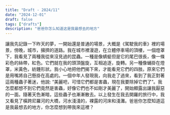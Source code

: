 ```yaml
---
title: "Draft - 2024/11"
date: "2024-12-01"
draft: false
tags: ["drafts"]
description: "爸爸你怎么知道这是我最想去的地方"
---
```


讓我先記錄一下昨天的夢，一開始還是普通的場景，大概是《駕駛我的車》裡的場景，傍晚，城市，擁擠的道路。我在城市裡漫遊，在立體停車場的頂樓，一個燈罩下，我看見了兩種我從來沒見過的昆蟲。一種是像蜻蜓但是它的尾巴很長，像一條彩色的絲帶，紅色。它們就在我的頭頂盤旋，互相追逐，旋轉。另一種像蛹掛在燈罩，米黃色，紡錘形狀。我小心地把他們揭下來，才能看見它們的四肢。原來它們是用嘴將自己懸掛在高處的。一個中年人發現我，向我走了過來，看到了我正對著這兩種蟲子著迷，他說: “美麗吧，可惜它們都是害蟲，現在我要除掉它們了”。我怎麼都想不到它們竟然是害蟲，好像它們也不如剛才美麗了，開始顯露出讓我厭惡的一面。隨著天色漸暗，這些蟲子也漸漸散去。以上發生在我去開羅的旅行中，我又看見了橫跨尼羅河的大橋，河水淺淺的，裸露的河床和淺灘。爸爸你怎麼知道這是我最想去的地方，你怎麼想到帶我來這裡？
